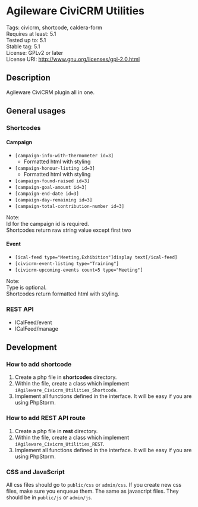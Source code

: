 # Agileware CiviCRM Utilities
Tags: civicrm, shortcode, caldera-form  
Requires at least: 5.1  
Tested up to: 5.1  
Stable tag: 5.1  
License: GPLv2 or later  
License URI: http://www.gnu.org/licenses/gpl-2.0.html  

## Description
Agileware CiviCRM plugin all in one.

## General usages
### Shortcodes
#### Campaign
 - `[campaign-info-with-thermometer id=3]`
    * Formatted html with styling
 - `[campaign-honour-listing id=3]`
    * Formatted html with styling
 - `[campaign-found-raised id=3]`
 - `[campaign-goal-amount id=3]`
 - `[campaign-end-date id=3]`
 - `[campaign-day-remaining id=3]`
 - `[campaign-total-contribution-number id=3]`  
 
Note:  
Id for the campaign id is required.  
Shortcodes return raw string value except first two

#### Event
 - `[ical-feed type="Meeting,Exhibition"]display text[/ical-feed]`
 - `[civicrm-event-listing type="Training"]`
 - `[civicrm-upcoming-events count=5 type="Meeting"]`
 
Note:  
Type is optional.  
Shortcodes return formatted html with styling.

### REST API
 - ICalFeed/event
 - ICalFeed/manage

## Development
### How to add shortcode
1. Create a php file in **shortcodes** directory.
1. Within the file, create a class which implement `iAgileware_Civicrm_Utilities_Shortcode`.
1. Implement all functions defined in the interface. It will be easy if you are using PhpStorm.

### How to add REST API route
1. Create a php file in **rest** directory.
1. Within the file, create a class which implement `iAgileware_Civicrm_Utilities_REST`.
1. Implement all functions defined in the interface. It will be easy if you are using PhpStorm.

### CSS and JavaScript
All css files should go to `public/css` or `admin/css`. If you create new css files, make sure you enqueue them.
The same as javascript files. They should be in `public/js` or `admin/js`.
